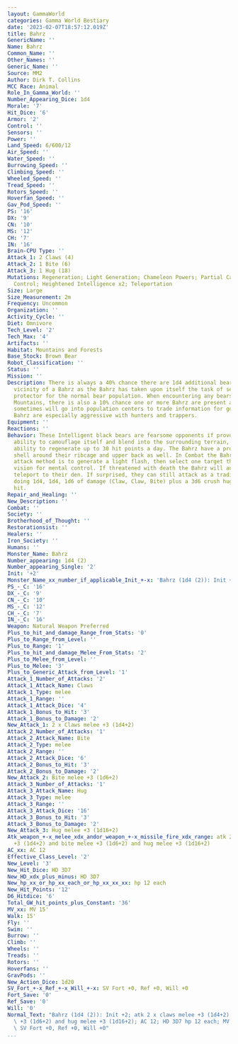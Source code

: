 ```yaml
---
layout: GammaWorld
categories: Gamma World Bestiary
date: '2023-02-07T18:57:12.019Z'
title: Bahrz
GenericName: ''
Name: Bahrz
Common_Name: ''
Other_Names: ''
Generic_Name: ''
Source: MM2
Author: Dirk T. Collins
MCC Race: Animal
Role_In_Gamma_World: ''
Number_Appearing_Dice: 1d4
Morale: '7'
Hit_Dice: '6'
Armor: '2'
Control: ''
Sensors: ''
Power: ''
Land_Speed: 6/600/12
Air_Speed: ''
Water_Speed: ''
Burrowing_Speed: ''
Climbing_Speed: ''
Wheeled_Speed: ''
Tread_Speed: ''
Rotors_Speed: ''
Hoverfan_Speed: ''
Gav_Pod_Speed: ''
PS: '16'
DX: '9'
CN: '10'
MS: '12'
CH: '7'
IN: '16'
Brain-CPU Type: ''
Attack_1: 2 Claws (4)
Attack_2: 1 Bite (6)
Attack_3: 1 Hug (18)
Mutations: Regeneration; Light Generation; Chameleon Powers; Partial Carapace; Mental
  Control; Heightened Intelligence x2; Teleportation
Size: Large
Size_Measurement: 2m
Frequency: Uncommon
Organization: ''
Activity_Cycle: ''
Diet: Omnivore
Tech_Level: '2'
Tech_Max: '4'
Artifacts: ''
Habitat: Mountains and Forests
Base_Stock: Brown Bear
Robot_Classification: ''
Status: ''
Mission: ''
Description: There is always a 40% chance there are 1d4 additional bears in the immediate
  vicinity of a Bahrz as the Bahrz has taken upon itself the task of serving as a
  protector for the normal bear population. When encountering any bears in the Rocky
  Mountains, there is also a 10% chance one or more Bahrz are present as well. Bahrz
  sometimes will go into population centers to trade information for goods and services.
  Bahrz are especially aggressive with hunters and trappers.
Equipment: ''
Reactions: ''
Behavior: These Intelligent black bears are fearsome opponents if provoked with the
  ability to camouflage itself and blend into the surrounding terrain, and with the
  ability to regenerate up to 30 hit points a day. The Bahrz have a protective armored
  shell around their ribcage and upper back as well. In Combat the Bahrz preferred
  attack method is to generate a light flash, then select one target that still has
  vision for mental control. If threatened with death the Bahrz will automatically
  teleport to their den. If surprised, they can still attack as a traditional bear
  doing 1d4, 1d4, 1d6 of damage (Claw, Claw, Bite) plus a 3d6 crush hug if both foreclaws
  hit.
Repair_and_Healing: ''
New_Description: ''
Combat: ''
Society: ''
Brotherhood_of_Thought: ''
Restorationsist: ''
Healers: ''
Iron_Society: ''
Humans: ''
Monster_Name: Bahrz
Number_appearing: 1d4 (2)
Number_appearing_Single: '2'
Init: '+2'
Monster_Name_xx_number_if_applicable_Init_+-x: 'Bahrz (1d4 (2)): Init +2'
PS_-_C: '16'
DX_-_C: '9'
CN_-_C: '10'
MS_-_C: '12'
CH_-_C: '7'
IN_-_C: '16'
Weapon: Natural Weapon Preferred
Plus_to_hit_and_damage_Range_from_Stats: '0'
Plus_to_Range_from_Level: ''
Plus_to_Range: '1'
Plus_to_hit_and_damage_Melee_From_Stats: '2'
Plus_to_Melee_from_Level: ''
Plus_to_Melee: '3'
Plus_to_Generic_Attack_from_Level: '1'
Attack_1_Number_of_Attacks: '2'
Attack_1_Attack_Name: Claws
Attack_1_Type: melee
Attack_1_Range: ''
Attack_1_Attack_Dice: '4'
Attack_1_Bonus_to_Hit: '3'
Attack_1_Bonus_to_Damage: '2'
New_Attack_1: 2 x Claws melee +3 (1d4+2)
Attack_2_Number_of_Attacks: '1'
Attack_2_Attack_Name: Bite
Attack_2_Type: melee
Attack_2_Range: ''
Attack_2_Attack_Dice: '6'
Attack_2_Bonus_to_Hit: '3'
Attack_2_Bonus_to_Damage: '2'
New_Attack_2: Bite melee +3 (1d6+2)
Attack_3_Number_of_Attacks: '1'
Attack_3_Attack_Name: Hug
Attack_3_Type: melee
Attack_3_Range: ''
Attack_3_Attack_Dice: '16'
Attack_3_Bonus_to_Hit: '3'
Attack_3_Bonus_to_Damage: '2'
New_Attack_3: Hug melee +3 (1d16+2)
Atk_weapon_+-x_melee_xdx_andor_weapon_+-x_missile_fire_xdx_range: atk 2 x claws melee
  +3 (1d4+2) and bite melee +3 (1d6+2) and hug melee +3 (1d16+2)
AC_xx: AC 12
Effective_Class_Level: '2'
New_Level: '3'
New_Hit_Dice: HD 3D7
New_HD_xdx_plus_minus: HD 3D7
New_hp_xx_or_hp_xx_each_or_hp_xx_xx_xx: hp 12 each
New_Hit_Points: '12'
D6_Hitdice: '6'
Total_GW_hit_points_plus_Constant: '36'
MV_xx: MV 15'
Walk: 15'
Fly: ''
Swim: ''
Burrow: ''
Climb: ''
Wheels: ''
Treads: ''
Rotors: ''
Hoverfans: ''
GravPods: ''
New_Action_Dice: 1d20
SV_Fort_+-x_Ref_+-x_Will_+-x: SV Fort +0, Ref +0, Will +0
Fort_Save: '0'
Ref_Save: '0'
Will: '0'
Normal_Text: "Bahrz (1d4 (2)): Init +2; atk 2 x claws melee +3 (1d4+2) and bite melee\
  \ +3 (1d6+2) and hug melee +3 (1d16+2); AC 12; HD 3D7 hp 12 each; MV 15' ; 1d20;\
  \ SV Fort +0, Ref +0, Will +0"
...
```

